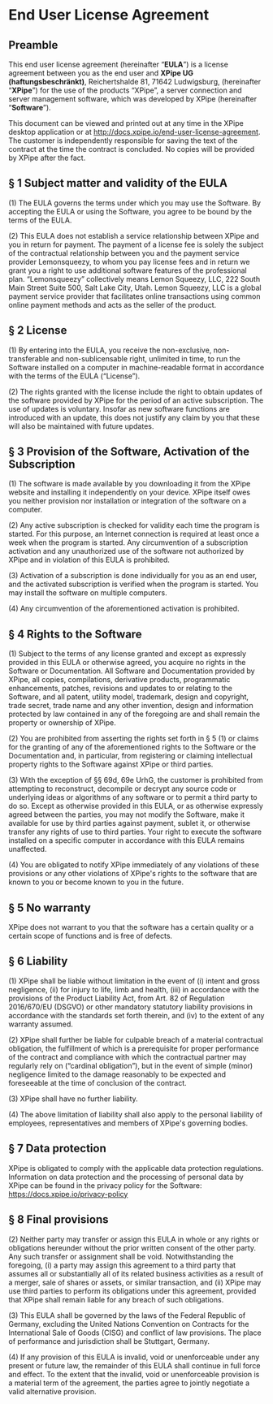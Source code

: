 # End User License Agreement

## Preamble

This end user license agreement (hereinafter “**EULA**”) is a license agreement between you as the end user and **XPipe UG (haftungsbeschränkt)**, Reichertshalde 81, 71642 Ludwigsburg, (hereinafter “**XPipe**”) for the use of the products “XPipe”, a server connection and server management software, which was developed by XPipe (hereinafter “**Software**”).

This document can be viewed and printed out at any time in the XPipe desktop application or at http://docs.xpipe.io/end-user-license-agreement. The customer is independently responsible for saving the text of the contract at the time the contract is concluded. No copies will be provided by XPipe after the fact.

## § 1 Subject matter and validity of the EULA

(1) The EULA governs the terms under which you may use the Software. By accepting the EULA or using the Software, you agree to be bound by the terms of the EULA.

(2) This EULA does not establish a service relationship between XPipe and you in return for payment. The payment of a license fee is solely the subject of the contractual relationship between you and the payment service provider Lemonsqueezy, to whom you pay license fees and in return we grant you a right to use additional software features of the professional plan. “Lemonsqueezy” collectively means Lemon Squeezy, LLC, 222 South Main Street Suite 500, Salt Lake City, Utah. Lemon Squeezy, LLC is a global payment service provider that facilitates online transactions using common online payment methods and acts as the seller of the product.

## § 2 License

(1) By entering into the EULA, you receive the non-exclusive, non-transferable and non-sublicensable right, unlimited in time, to run the Software installed on a computer in machine-readable format in accordance with the terms of the EULA (“License”).

(2) The rights granted with the license include the right to obtain updates of the software provided by XPipe for the period of an active subscription. The use of updates is voluntary. Insofar as new software functions are introduced with an update, this does not justify any claim by you that these will also be maintained with future updates.

## § 3 Provision of the Software, Activation of the Subscription

(1) The software is made available by you downloading it from the XPipe website and installing it independently on your device. XPipe itself owes you neither provision nor installation or integration of the software on a computer.

(2) Any active subscription is checked for validity each time the program is started. For this purpose, an Internet connection is required at least once a week when the program is started. Any circumvention of a subscription activation and any unauthorized use of the software not authorized by XPipe and in violation of this EULA is prohibited.

(3) Activation of a subscription is done individually for you as an end user, and the activated subscription is verified when the program is started. You may install the software on multiple computers.

(4) Any circumvention of the aforementioned activation is prohibited.

## § 4 Rights to the Software

(1) Subject to the terms of any license granted and except as expressly provided in this EULA or otherwise agreed, you acquire no rights in the Software or Documentation. All Software and Documentation provided by XPipe, all copies, compilations, derivative products, programmatic enhancements, patches, revisions and updates to or relating to the Software, and all patent, utility model, trademark, design and copyright, trade secret, trade name and any other invention, design and information protected by law contained in any of the foregoing are and shall remain the property or ownership of XPipe.

(2) You are prohibited from asserting the rights set forth in § 5 (1) or claims for the granting of any of the aforementioned rights to the Software or the Documentation and, in particular, from registering or claiming intellectual property rights to the Software against XPipe or third parties.

(3) With the exception of §§ 69d, 69e UrhG, the customer is prohibited from attempting to reconstruct, decompile or decrypt any source code or underlying ideas or algorithms of any software or to permit a third party to do so. Except as otherwise provided in this EULA, or as otherwise expressly agreed between the parties, you may not modify the Software, make it available for use by third parties against payment, sublet it, or otherwise transfer any rights of use to third parties. Your right to execute the software installed on a specific computer in accordance with this EULA remains unaffected.

(4) You are obligated to notify XPipe immediately of any violations of these provisions or any other violations of XPipe's rights to the software that are known to you or become known to you in the future.

## § 5 No warranty

XPipe does not warrant to you that the software has a certain quality or a certain scope of functions and is free of defects.

## § 6 Liability

(1) XPipe shall be liable without limitation in the event of (i) intent and gross negligence, (ii) for injury to life, limb and health, (iii) in accordance with the provisions of the Product Liability Act, from Art. 82 of Regulation 2016/670/EU (DSGVO) or other mandatory statutory liability provisions in accordance with the standards set forth therein, and (iv) to the extent of any warranty assumed.

(2) XPipe shall further be liable for culpable breach of a material contractual obligation, the fulfillment of which is a prerequisite for proper performance of the contract and compliance with which the contractual partner may regularly rely on (“cardinal obligation”), but in the event of simple (minor) negligence limited to the damage reasonably to be expected and foreseeable at the time of conclusion of the contract.

(3) XPipe shall have no further liability.

(4) The above limitation of liability shall also apply to the personal liability of employees, representatives and members of XPipe's governing bodies.

## § 7 Data protection

XPipe is obligated to comply with the applicable data protection regulations. Information on data protection and the processing of personal data by XPipe can be found in the privacy policy for the Software: https://docs.xpipe.io/privacy-policy

## § 8 Final provisions

(2) Neither party may transfer or assign this EULA in whole or any rights or obligations hereunder without the prior written consent of the other party. Any such transfer or assignment shall be void. Notwithstanding the foregoing, (i) a party may assign this agreement to a third party that assumes all or substantially all of its related business activities as a result of a merger, sale of shares or assets, or similar transaction, and (ii) XPipe may use third parties to perform its obligations under this agreement, provided that XPipe shall remain liable for any breach of such obligations.

(3) This EULA shall be governed by the laws of the Federal Republic of Germany, excluding the United Nations Convention on Contracts for the International Sale of Goods (CISG) and conflict of law provisions. The place of performance and jurisdiction shall be Stuttgart, Germany.

(4) If any provision of this EULA is invalid, void or unenforceable under any present or future law, the remainder of this EULA shall continue in full force and effect. To the extent that the invalid, void or unenforceable provision is a material term of the agreement, the parties agree to jointly negotiate a valid alternative provision.

